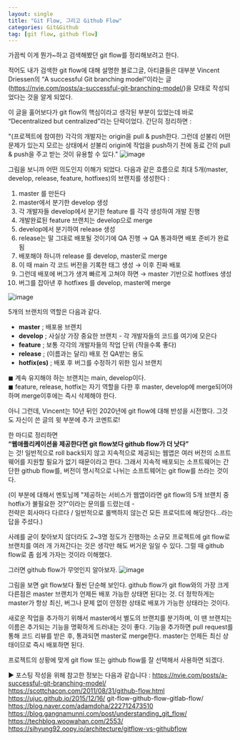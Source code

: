 ```yaml
---
layout: single
title: "Git Flow, 그리고 Github Flow"
categories: Git&Github
tag: [git flow, github flow]
---
```


가끔씩 이게 뭔가~하고 검색해봤던 git flow를 정리해보려고 한다.

적어도 내가 검색한 git flow에 대해 설명한 블로그글, 아티클들은 대부분 Vincent Driessen의 “A successful Git branching model”이라는 글(https://nvie.com/posts/a-successful-git-branching-model/)을 모태로 작성되었다는 것을 알게 되었다.

이 글을 훌어보다가 git flow의 핵심이라고 생각된 부분이 있었는데  바로 “Decentralized but centralized”라는 단락이었다. 간단히 정리하면 :

"(프로젝트에 참여한) 각각의 개발자는 origin을 pull & push한다. 그런데 섣불리 어떤 문제가 있는지 모르는 상태에서 섣불리 origin에 작업을 push하기 전에 동료 간의 pull & push을 주고 받는 것이 유용할 수 있다."
![image](https://github.com/upqnu/upqnu.github.io/assets/101033614/6f7219bb-3eee-43ef-9315-f17cdd568d20)

그림을 보니까 어떤 의도인지 이해가 되었다. 다음과 같은 흐름으로 최대 5개(master, develop, release, feature, hotfixes)의 브랜치를 생성한다 :

1. master 를 만든다
2. master에서 분기한 develop 생성
3. 각 개발자들 develop에서 분기한 feature 를 각각 생성하여 개발 진행
4. 개발완료된 feature 브랜치는 develop으로 merge
5. develop에서 분기하여 release 생성
6. release는 말 그대로 배포될 것이기에 QA 진행 → QA 통과하면 배포 준비가 완료됨
7. 배포해야 하니까 release 를 develop, master로 merge
8. 이 때 main 각 코드 버전을 기록한 태그 생성 → 이후 진짜 배포
9. 그런데 배포에 버그가 생겨 빠르게 고쳐야 하면 → master 기반으로 hotfixes 생성
10. 버그를 잡아낸 후 hotfixes 를 develop, master에 merge

![image](https://github.com/upqnu/upqnu.github.io/assets/101033614/66d75eeb-7f0a-4f1d-b3fc-c55154626cc3)

5개의 브랜치의 역할은 다음과 같다.

- **master** ; 배포용 브랜치
- **develop** ; 사실상 가장 중요한 브랜치 - 각 개발자들의 코드를 여기에 모은다
- **feature** ; 보통 각각의 개발자들의 작업 단위 (작을수록 좋다)
- **release** ; (이름과는 달리) 배포 전 QA받는 용도
- **hotfix(es)** ; 배포 후 버그를 수정하기 위한 임시 브랜치
  
◼︎ 계속 유지해야 하는 브랜치는 main, develop이다.  
◼︎ feature, release, hotfix는 자기 역할을 다한 후 master, develop에 merge되어야 하며 merge이후에는 즉시 삭제해야 한다.
  
아니 그런데, Vincent는 10년 뒤인 2020년에 git flow에 대해 반성을 시전했다. 그것도 자신이 쓴 글의 윗 부분에 추가 코멘트로!

한 마디로 정리하면  
**“웹애플리케이션을 제공한다면 git flow보다 github flow가 더 낫다”**  
는 것! 일반적으로 roll back되지 않고 지속적으로 제공되는 웹앱은 여러 버전의 소프트웨어를 지원할 필요가 없기 때문이라고 한다. 그래서 지속적 배포되는 소프트웨어는 간단한 github flow를, 버전이 명시적으로 나뉘는 소프트웨어는 git flow를 쓰라는 것이다.

(이 부분에 대해서 멘토님께 "제공하는 서비스가 웹앱이라면 git flow의 5개 브랜치 중 hotfix가 불필요한 것?"이라는 문의를 드렸는데 -  
전략은 회사마다 다르다 / 일반적으로 롤백하지 않는건 모든 프로덕트에 해당한다...라는 답을 주셨다.)

사례를 굳이 찾아보지 않더라도 2~3명 정도가 진행하는 소규모 프로젝트에 git flow로 브랜치를 여러 개 가져간다는 것은 생각만 해도 버거운 일일 수 있다. 그럴 때 github flow로 좀 쉽게 가자는 것이라 이해했다.

그러면 github flow가 무엇인지 알아보자.
![image](https://github.com/upqnu/upqnu.github.io/assets/101033614/831eeb1a-f16b-4d1c-9f6d-5a1e2e66a830)

그림을 보면 git flow보다 훨씬 단순해 보인다. github flow가 git flow와의 가장 크게 다른점은 master 브랜치가 언제든 배포 가능한 상태면 된다는 것. 더 정학하게는 master가 항상 최신, 버그나 문제 없이 안정한 상태로 배포가 가능한 상태라는 것이다.
  
새로운 작업을 추가하기 위해서 master에서 별도의 브랜치를 분기하며, 이 땐 브랜치는 이름은 추가되는 기능을 명확하게 드러내는 것이 좋다. 기능을 추가하면 pull request를 통해 코드 리뷰를 받은 후, 통과되면 master로 merge한다. master는 언제든 최신 상태이므로 즉시 배포하면 된다.
  
프로젝트의 상황에 맞게 git flow 또는 github flow를 잘 선택해서 사용하면 되겠다.
  
  
▶︎ 포스팅 작성을 위해 참고한 정보는 다음과 같습니다 :
https://nvie.com/posts/a-successful-git-branching-model/  
https://scottchacon.com/2011/08/31/github-flow.html  
https://ujuc.github.io/2015/12/16/  git-flow-github-flow-gitlab-flow/  
https://blog.naver.com/adamdoha/222712473510  
https://blog.gangnamunni.com/post/understanding_git_flow/  
https://techblog.woowahan.com/2553/  
https://sihyung92.oopy.io/architecture/gitflow-vs-githubflow  
  